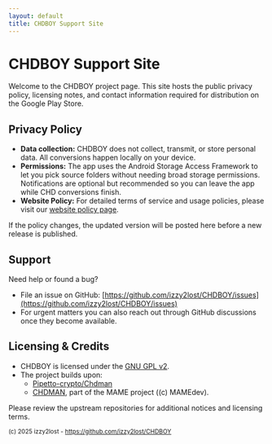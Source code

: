 ```yaml
---
layout: default
title: CHDBOY Support Site
---
```


# CHDBOY Support Site

Welcome to the CHDBOY project page. This site hosts the public privacy policy, licensing notes, and contact information required for distribution on the Google Play Store.

## Privacy Policy

- **Data collection:** CHDBOY does not collect, transmit, or store personal data. All conversions happen locally on your device.
- **Permissions:** The app uses the Android Storage Access Framework to let you pick source folders without needing broad storage permissions. Notifications are optional but recommended so you can leave the app while CHD conversions finish.
- **Website Policy:** For detailed terms of service and usage policies, please visit our [website policy page](https://izzy2lost.github.io/CHDBOY/policy).

If the policy changes, the updated version will be posted here before a new release is published.

## Support

Need help or found a bug?

- File an issue on GitHub: [https://github.com/izzy2lost/CHDBOY/issues](https://github.com/izzy2lost/CHDBOY/issues)
- For urgent matters you can also reach out through GitHub discussions once they become available.

## Licensing & Credits

- CHDBOY is licensed under the [GNU GPL v2](https://github.com/izzy2lost/CHDBOY/blob/master/LICENSE).
- The project builds upon:
  - [Pipetto-crypto/Chdman](https://github.com/Pipetto-crypto/Chdman)
  - [CHDMAN](https://github.com/mamedev/mame), part of the MAME project ((c) MAMEdev).

Please review the upstream repositories for additional notices and licensing terms.

<sub>(c) 2025 izzy2lost - https://github.com/izzy2lost/CHDBOY</sub>
